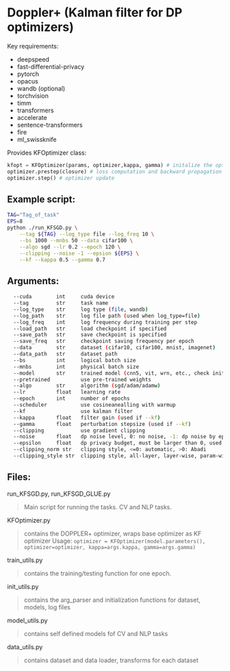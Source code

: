 # Doppler+ (Kalman filter for DP optimizers)

Key requirements:
* deepspeed
* fast-differential-privacy
* pytorch
* opacus
* wandb (optional)
* torchvision
* timm
* transformers
* accelerate
* sentence-transformers
* fire
* ml_swissknife

Provides KFOptimizer class:
```python
kfopt = KFOptimizer(params, optimizer,kappa, gamma) # initalize the optimizer
optimizer.prestep(closure) # loss computation and backward propagation
optimizer.step() # optimizer update
```

## Example script: 

```bash
TAG="Tag_of_task"
EPS=8
python ./run_KFSGD.py \
    --tag ${TAG} --log_type file --log_freq 10 \
    --bs 1000 --mnbs 50 --data cifar100 \
    --algo sgd --lr 0.2 --epoch 120 \
    --clipping --noise -1 --epsion ${EPS} \
    --kf --kappa 0.5 --gamma 0.7
```

## Arguments:
```bash
  --cuda        int     cuda device
  --tag         str     task name
  --log_type    str     log type (file, wandb)
  --log_path    str     log file path (used when log_type=file)
  --log_freq    int     log frequency during training per step
  --load_path   str     load checkpoint if specified
  --save_path   str     save checkpoint is specified
  --save_freq   str     checkpoint saving frequency per epoch
  --data        str     dataset (cifar10, cifar100, mnist, imagenet)
  --data_path   str     dataset path
  --bs          int     logical batch size
  --mnbs        int     physical batch size
  --model       str     trained model (cnn5, vit, wrn, etc., check init_utils for details)
  --pretrained          use pre-trained weights
  --algo        str     algorithm (sgd/adam/adamw)
  --lr          float   learning rate
  --epoch       int     number of epochs
  --scheduler           use cosineanealling with warmup
  --kf                  use kalman filter
  --kappa       float   filter gain (used if --kf)
  --gamma       float   perturbation stepsize (used if --kf)
  --clipping            use gradient clipping
  --noise       float   dp noise level, 0: no noise, -1: dp noise by epsilon, >0: manual noise
  --epsilon     float   dp privacy budget, must be larger than 0, used when noise=-1
  --clipping_norm str   clipping style, <=0: automatic, >0: Abadi
  --clipping_style str  clipping style, all-layer, layer-wise, param-wise
```

## Files:
run_KFSGD.py, run_KFSGD_GLUE.py
> Main script for running the tasks. CV and NLP tasks.

KFOptimizer.py
> contains the DOPPLER+ optimizer, wraps base optimizer as KF optimizer
> Usage: ```optimizer = KFOptimizer(model.parameters(), optimizer=optimizer, kappa=args.kappa, gamma=args.gamma)```

train_utils.py
> contains the training/testing function for one epoch.

init_utils.py
> contains the arg_parser and initialization functions for dataset, models, log files

model_utils.py
> contains self defined models fof CV and NLP tasks

data_utils.py
> contains dataset and data loader, transforms for each dataset

